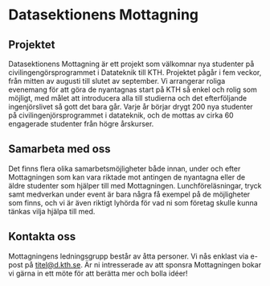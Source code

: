 # Datasektionens Mottagning

## Projektet

Datasektionens Mottagning är ett projekt som välkomnar nya studenter på civilingengörsprogrammet i Datateknik till KTH. Projektet pågår i fem veckor, från mitten av augusti till slutet av september. Vi arrangerar roliga evenemang för att göra de nyantagnas start på KTH så enkel och rolig som möjligt, med målet att introducera alla till studierna och det efterföljande ingenjörslivet så gott det bara går. Varje år börjar drygt 200 nya studenter på civilingenjörsprogrammet i datateknik, och de mottas av cirka 60 engagerade studenter från högre årskurser.

## Samarbeta med oss

Det finns flera olika samarbetsmöjligheter både innan, under och efter Mottagningen som kan vara riktade mot antingen de nyantagna eller de äldre studenter som hjälper till med Mottagningen. Lunchföreläsningar, tryck samt medverkan under event är bara några få exempel på de möjligheter som finns, och vi är även riktigt lyhörda för vad ni som företag skulle kunna tänkas vilja hjälpa till med.

## Kontakta oss

Mottagningens ledningsgrupp består av åtta personer. Vi nås enklast via e-post på titel@d.kth.se. Är ni intresserade av att sponsra Mottagningen bokar vi gärna in ett möte för att berätta mer och bolla idéer!
